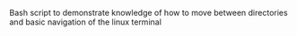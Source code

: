 Bash script to demonstrate knowledge of how to move between directories and basic navigation of the linux terminal 
